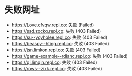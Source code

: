 # 失败网址
- https://Love.cfvqw.repl.co: 失败 (Failed)
- https://ssd.zockq.repl.co: 失败 (403
Failed)
- https://su--yoyholee.repl.co: 失败 (403
Failed)
- https://beaspy--hting.repl.co: 失败 (403
Failed)
- https://jsn.limkon.repl.co: 失败 (403
Failed)
- https://game-example--rdianc.repl.co: 失败 (403
Failed)
- https://qi.limqin.repl.co: 失败 (403
Failed)
- https://rows--zixk.repl.co: 失败 (403
Failed)
